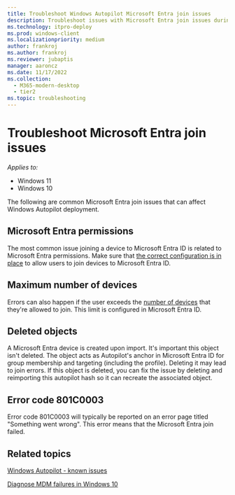 ```yaml
---
title: Troubleshoot Windows Autopilot Microsoft Entra join issues
description: Troubleshoot issues with Microsoft Entra join issues during the Windows Autopilot deployment process.
ms.technology: itpro-deploy
ms.prod: windows-client
ms.localizationpriority: medium
author: frankroj
ms.author: frankroj
ms.reviewer: jubaptis
manager: aaroncz
ms.date: 11/17/2022
ms.collection:
  - M365-modern-desktop
  - tier2
ms.topic: troubleshooting
---
```


# Troubleshoot Microsoft Entra join issues

*Applies to:*

- Windows 11
- Windows 10

The following are common Microsoft Entra join issues that can affect Windows Autopilot deployment.

<a name='azure-ad-permissions'></a>

## Microsoft Entra permissions

The most common issue joining a device to Microsoft Entra ID is related to Microsoft Entra permissions. Make sure that [the correct configuration is in place](configuration-requirements.md) to allow users to join devices to Microsoft Entra ID.

## Maximum number of devices

Errors can also happen if the user exceeds the [number of devices](/mem/intune/enrollment/device-limit-intune-azure) that they're allowed to join. This limit is configured in Microsoft Entra ID.

## Deleted objects

A Microsoft Entra device is created upon import. It's important this object isn't deleted. The object acts as Autopilot's anchor in Microsoft Entra ID for group membership and targeting (including the profile). Deleting it may lead to join errors. If this object is deleted, you can fix the issue by deleting and reimporting this autopilot hash so it can recreate the associated object.

## Error code 801C0003

Error code 801C0003 will typically be reported on an error page titled "Something went wrong". This error means that the Microsoft Entra join failed.

## Related topics

[Windows Autopilot - known issues](known-issues.md)

[Diagnose MDM failures in Windows 10](/windows/client-management/mdm/diagnose-mdm-failures-in-windows-10)
